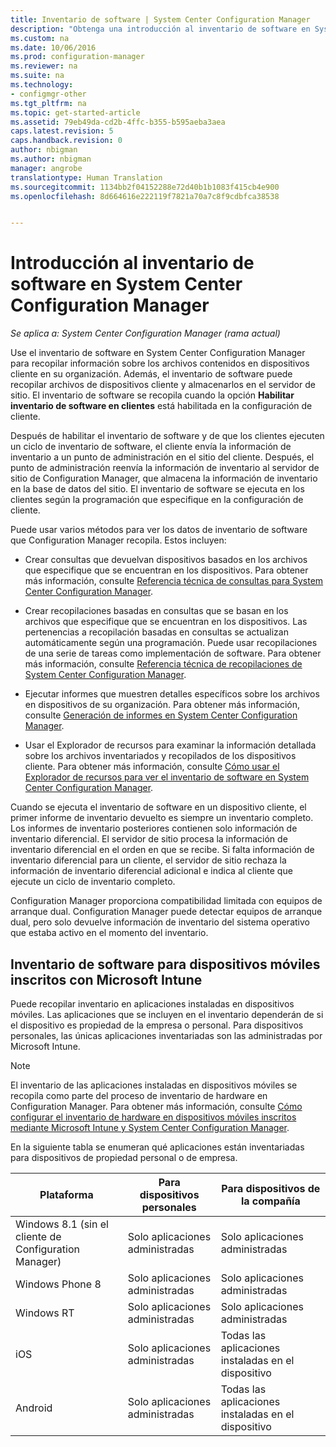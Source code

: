 ```yaml
---
title: Inventario de software | System Center Configuration Manager
description: "Obtenga una introducción al inventario de software en System Center Configuration Manager."
ms.custom: na
ms.date: 10/06/2016
ms.prod: configuration-manager
ms.reviewer: na
ms.suite: na
ms.technology:
- configmgr-other
ms.tgt_pltfrm: na
ms.topic: get-started-article
ms.assetid: 79eb49da-cd2b-4ffc-b355-b595aeba3aea
caps.latest.revision: 5
caps.handback.revision: 0
author: nbigman
ms.author: nbigman
manager: angrobe
translationtype: Human Translation
ms.sourcegitcommit: 1134bb2f04152288e72d40b1b1083f415cb4e900
ms.openlocfilehash: 8d664616e222119f7821a70a7c8f9cdbfca38538


---
```

# <a name="introduction-to-software-inventory-in-system-center-configuration-manager"></a>Introducción al inventario de software en System Center Configuration Manager

*Se aplica a: System Center Configuration Manager (rama actual)*

Use el inventario de software en System Center Configuration Manager para recopilar información sobre los archivos contenidos en dispositivos cliente en su organización. Además, el inventario de software puede recopilar archivos de dispositivos cliente y almacenarlos en el servidor de sitio. El inventario de software se recopila cuando la opción **Habilitar inventario de software en clientes** está habilitada en la configuración de cliente.  

 Después de habilitar el inventario de software y de que los clientes ejecuten un ciclo de inventario de software, el cliente envía la información de inventario a un punto de administración en el sitio del cliente. Después, el punto de administración reenvía la información de inventario al servidor de sitio de Configuration Manager, que almacena la información de inventario en la base de datos del sitio. El inventario de software se ejecuta en los clientes según la programación que especifique en la configuración de cliente.  

 Puede usar varios métodos para ver los datos de inventario de software que Configuration Manager recopila. Estos incluyen:  

-   Crear consultas que devuelvan dispositivos basados en los archivos que especifique que se encuentran en los dispositivos. Para obtener más información, consulte [Referencia técnica de consultas para System Center Configuration Manager](../../../../core/servers/manage/queries-technical-reference.md).  

-   Crear recopilaciones basadas en consultas que se basan en los archivos que especifique que se encuentran en los dispositivos. Las pertenencias a recopilación basadas en consultas se actualizan automáticamente según una programación. Puede usar recopilaciones de una serie de tareas como implementación de software. Para obtener más información, consulte [Referencia técnica de recopilaciones de System Center Configuration Manager](../../../../core/clients/manage/collections/collections-technical-reference.md).  

-   Ejecutar informes que muestren detalles específicos sobre los archivos en dispositivos de su organización. Para obtener más información, consulte [Generación de informes en System Center Configuration Manager](../../../../core/servers/manage/reporting.md).  

-   Usar el Explorador de recursos para examinar la información detallada sobre los archivos inventariados y recopilados de los dispositivos cliente. Para obtener más información, consulte [Cómo usar el Explorador de recursos para ver el inventario de software en System Center Configuration Manager](../../../../core/clients/manage/inventory/use-resource-explorer-to-view-software-inventory.md).  

 Cuando se ejecuta el inventario de software en un dispositivo cliente, el primer informe de inventario devuelto es siempre un inventario completo. Los informes de inventario posteriores contienen solo información de inventario diferencial. El servidor de sitio procesa la información de inventario diferencial en el orden en que se recibe. Si falta información de inventario diferencial para un cliente, el servidor de sitio rechaza la información de inventario diferencial adicional e indica al cliente que ejecute un ciclo de inventario completo.  

 Configuration Manager proporciona compatibilidad limitada con equipos de arranque dual. Configuration Manager puede detectar equipos de arranque dual, pero solo devuelve información de inventario del sistema operativo que estaba activo en el momento del inventario.  

## <a name="software-inventory-for-mobile-devices-enrolled-with-microsoft-intune"></a>Inventario de software para dispositivos móviles inscritos con Microsoft Intune  
 Puede recopilar inventario en aplicaciones instaladas en dispositivos móviles. Las aplicaciones que se incluyen en el inventario dependerán de si el dispositivo es propiedad de la empresa o personal. Para dispositivos personales, las únicas aplicaciones inventariadas son las administradas por Microsoft Intune.  

> [!NOTE]  
>  El inventario de las aplicaciones instaladas en dispositivos móviles se recopila como parte del proceso de inventario de hardware en Configuration Manager. Para obtener más información, consulte [Cómo configurar el inventario de hardware en dispositivos móviles inscritos mediante Microsoft Intune y System Center Configuration Manager](../../../../core/clients/manage/inventory/mobile-device-hardware-inventory-hybrid.md).  

 En la siguiente tabla se enumeran qué aplicaciones están inventariadas para dispositivos de propiedad personal o de empresa.  

|Plataforma|Para dispositivos personales|Para dispositivos de la compañía|  
|--------------|---------------------------------|--------------------------------|  
|Windows 8.1 (sin el cliente de Configuration Manager)|Solo aplicaciones administradas|Solo aplicaciones administradas|  
|Windows Phone 8|Solo aplicaciones administradas|Solo aplicaciones administradas|  
|Windows RT|Solo aplicaciones administradas|Solo aplicaciones administradas|  
|iOS|Solo aplicaciones administradas|Todas las aplicaciones instaladas en el dispositivo|  
|Android|Solo aplicaciones administradas|Todas las aplicaciones instaladas en el dispositivo|  



<!--HONumber=Nov16_HO1-->


